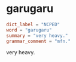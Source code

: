 # garugaru

``` toml
dict_label = "NCPED"
word = "garugaru"
summary = "very heavy."
grammar_comment = "mfn."
```

very heavy.

